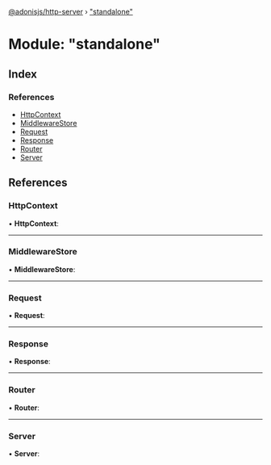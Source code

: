 [@adonisjs/http-server](../README.md) › ["standalone"](_standalone_.md)

# Module: "standalone"

## Index

### References

* [HttpContext](_standalone_.md#httpcontext)
* [MiddlewareStore](_standalone_.md#middlewarestore)
* [Request](_standalone_.md#request)
* [Response](_standalone_.md#response)
* [Router](_standalone_.md#router)
* [Server](_standalone_.md#server)

## References

###  HttpContext

• **HttpContext**:

___

###  MiddlewareStore

• **MiddlewareStore**:

___

###  Request

• **Request**:

___

###  Response

• **Response**:

___

###  Router

• **Router**:

___

###  Server

• **Server**:
